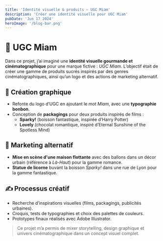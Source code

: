 ```yaml
---
title: 'Identité visuelle & produits — UGC Miam'
description: 'Créer une identité visuelle pour UGC Miam'
pubDate: 'Jun 17 2024'
heroImage: '/blog-bar.png'
---
```

# 🍬 UGC Miam

Dans ce projet, j’ai imaginé une **identité visuelle gourmande et cinématographique** pour une marque fictive : *UGC Miam*. L’objectif était de créer une gamme de produits sucrés inspirés par des genres cinématographiques, ainsi qu’un logo et des actions de marketing alternatif.

## 🎨 Création graphique

- Refonte du logo d’UGC en ajoutant le mot *Miam*, avec une **typographie bonbon**.
- Conception de **packagings** pour deux produits inspirés de films :
  - **Sparky!** (boisson fantastique, inspirée d’Harry Potter)
  - **Lovely** (chocolat romantique, inspiré d’Eternal Sunshine of the Spotless Mind)

## 📢 Marketing alternatif

- **Mise en scène d'une maison flottante** avec des ballons dans un décor urbain (référence à *Là-Haut*) pour la gamme romance.
- **Statue de licorne** buvant la boisson *Sparky!* dans une rue de Lyon pour la gamme fantastique.

## ✍️ Processus créatif

- Recherche d’inspirations visuelles (films, packagings, publicités urbaines).
- Croquis, tests de typographies et choix des palettes de couleurs.
- Prototypes finaux réalisés avec Adobe Illustrator.

> Ce projet m’a permis de mixer storytelling, design graphique et univers cinématographique dans un concept visuel complet.
